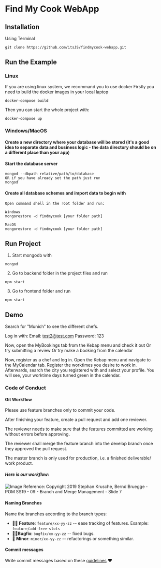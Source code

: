 # Find My Cook WebApp

## Installation
Using Terminal


`git clone https://github.com/itsJS/findmycook-webapp.git`


## Run the Example

### Linux
If you are using linux system, we recommand you to use docker
Firstly you need to build the docker images in your local laptop

`docker-compose build`

Then you can start the whole project with:

`docker-compose up`


### Windows/MacOS
#### Create a new directory where your database will be stored (it's a good idea to separate data and business logic - the data directory should be on a different place than your app)
#### Start the database server
```
mongod --dbpath relative/path/to/database
OR if you have already set the path just run
mongod
```
#### Create all database schemes and import data to begin with
```
Open command shell in the root folder and run: 

Windows
mongorestore -d findmycook [your folder path]

MacOS
mongorestore -d findmycook [your folder path]
```

## Run Project

1) Start mongodb with
```
mongod
```

2) Go to backend folder in the project files and run
```
npm start
```

3) Go to frontend folder and run
```
npm start
```
## Demo
Search for "Munich" to see the different chefs.

Log in with: 
Email: test2@test.com
Password: 123 

Now, open the MyBookings tab from the Kebap menu and check it out
Or try submitting a review
Or try make a booking from the calendar

Now, register as a chef and log in. Open the Kebap menu and navigate to the MyCalendar tab.
Register the worktimes you desire to work in. Afterwards, search the city you registered with and select your profile. 
You will see, your worktime days turned green in the calendar.

### Code of Conduct

#### Git Workflow
Please use feature branches only to commit your code. 

After finishing your feature, create a pull request and add one reviewer.

The reviewer needs to make sure that the features committed are working without errors before approving.

The reviewer shall merge the feature branch into the develop branch once they approved the pull request.

The master branch is only used for production, i.e. a finished deliverable/ work product.


##### Here is our workflow:

![Image](git_workflow.png?raw=true)
Reference: Copyright 2019 Stephan Krusche, Bernd Bruegge - POM SS19 - 09 - Branch and Merge Management - Slide 7

#### Naming Branches
Name the branches according to the branch types:
- 👨‍🎨 **Feature**: `feature/xx-yy-zz` -- ease tracking of features. Example: `feature/add-free-slots`
- 🧙‍♀️**Bugfix**: `bugfix/xx-yy-zz` -- fixed bugs.
- 👶 **Minor**: `minor/xx-yy-zz` -- refactorings or something similar.

#### Commit messages
Write commit messages based on these [guidelines](https://chris.beams.io/posts/git-commit/) ❤
